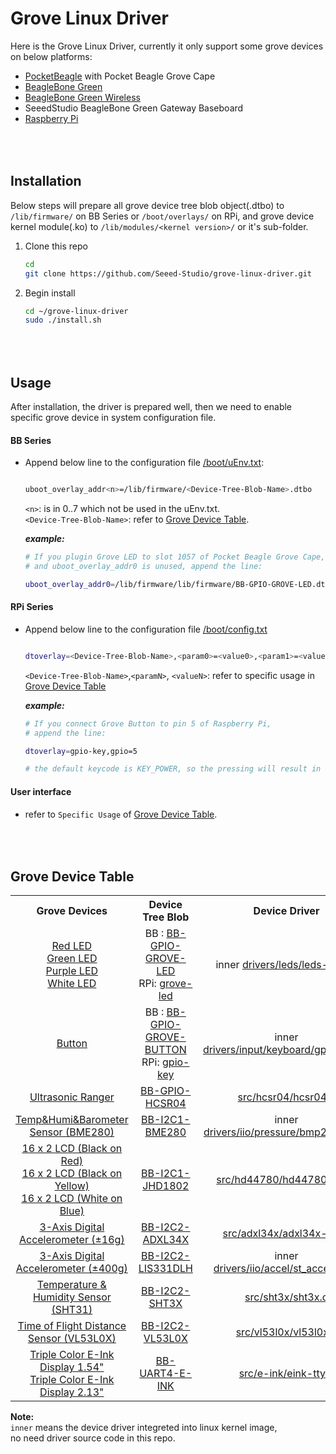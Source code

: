 Grove Linux Driver
==================

  Here is the Grove Linux Driver, currently it only support some grove devices on below platforms:
  - [PocketBeagle](https://beagleboard.org/pocket) with Pocket Beagle Grove Cape
  - [BeagleBone Green](https://www.seeedstudio.com/Grove-Cape-for-BeagleBone-Series-p-1718.html)
  - [BeagleBone Green Wireless](https://www.seeedstudio.com/BeagleBone-Green-Wireless-Development-Board-TI-AM335x-WiFi-B-p-2650.html)
  - SeeedStudio BeagleBone Green Gateway Baseboard
  - [Raspberry Pi](https://www.seeedstudio.com/category/Boards-c-17.html)



<br><br>
Installation
------------
  Below steps will prepare all grove device tree blob object(.dtbo) to
```/lib/firmware/``` on BB Series or ```/boot/overlays/``` on RPi,
and grove device kernel module(.ko) to ```/lib/modules/<kernel version>/``` or it's sub-folder.

1. Clone this repo

   ```bash
   cd
   git clone https://github.com/Seeed-Studio/grove-linux-driver.git
   ```

2. Begin install

   ```bash
   cd ~/grove-linux-driver
   sudo ./install.sh
   ```


<br><br>
Usage
-----
After installation, the driver is prepared well, then we need to enable specific
grove device in system configuration file.

#### BB Series

* Append below line to the configuration file
  [/boot/uEnv.txt](https://elinux.org/Beagleboard:BeagleBoneBlack_Debian#U-Boot_Overlays):

  ```bash

  uboot_overlay_addr<n>=/lib/firmware/<Device-Tree-Blob-Name>.dtbo
  
  ```
  ```<n>```: is in 0..7 which not be used in the uEnv.txt.  <br>
  ```<Device-Tree-Blob-Name>```: refer to [Grove Device Table](#grove-device-table).

  ***example:***


  ```bash
  # If you plugin Grove LED to slot 1057 of Pocket Beagle Grove Cape, 
  # and uboot_overlay_addr0 is unused, append the line:

  uboot_overlay_addr0=/lib/firmware/lib/firmware/BB-GPIO-GROVE-LED.dtbo

  ```

#### RPi Series

* Append below line to the configuration file
  [/boot/config.txt](https://github.com/raspberrypi/linux/blob/rpi-4.14.y/arch/arm/boot/dts/overlays/README)

  ```bash
  
  dtoverlay=<Device-Tree-Blob-Name>,<param0>=<value0>,<param1>=<value1>,...
  
  ```
  ```<Device-Tree-Blob-Name>```,```<paramN>```, ```<valueN>```:
  refer to specific usage in [Grove Device Table](#grove-device-table)

  ***example:***


  ```bash
  # If you connect Grove Button to pin 5 of Raspberry Pi,
  # append the line:
  
  dtoverlay=gpio-key,gpio=5
  
  # the default keycode is KEY_POWER, so the pressing will result in a power off.
  ```


#### User interface
* refer to ```Specific Usage``` of [Grove Device Table](#grove-device-table).



<br><br>
Grove Device Table
------------------
<div>
  <table border="0">
    <tr align="center">
      <th>Grove Devices</th>
      <th>Device Tree Blob</th>
      <th>Device Driver</th>
      <th>Specific Usage</th>
    </tr>
    <tr align="center">
      <td>
        <a href="https://www.seeedstudio.com/Grove-Red-LED-p-1142.html">Red LED</a><br>
        <a href="https://www.seeedstudio.com/Grove-Green-LED-p-1144.html">Green LED</a><br>
        <a href="https://www.seeedstudio.com/Grove-Purple-LED-3m-p-1143.html">Purple LED</a><br>
        <a href="https://www.seeedstudio.com/Grove-White-LED-p-1140.html">White LED</a>
      </td>
      <td>
        BB : <a href="dts/bbb/BB-GPIO-GROVE-LED.dts">BB-GPIO-GROVE-LED</a><br>
        RPi: <a href="dts/rpi/grove-led-overlay.dts">grove-led</a>
      </td>
      <td>inner <a href="https://github.com/beagleboard/linux/blob/master/drivers/leds/leds-gpio.c">drivers/leds/leds-gpio.c</a></td>
      <td></td>
    </tr>
    <tr align="center">
      <td><a href="https://www.seeedstudio.com/s/Grove-Button-p-766.html">Button</a></td>
      <td>
        BB : <a href="dts/bbb/BB-GPIO-GROVE-BUTTON.dts">BB-GPIO-GROVE-BUTTON</a><br>
        RPi: <a href="https://github.com/raspberrypi/linux/blob/rpi-4.14.y/arch/arm/boot/dts/overlays/gpio-key-overlay.dts">gpio-key</a>
      </td>
      <td>inner <a href="https://github.com/beagleboard/linux/blob/master/drivers/input/keyboard/gpio_keys.c">drivers/input/keyboard/gpio_keys.c</a></td>
      <td></td>
    </tr>
    <tr align="center">
      <td><a href="https://www.seeedstudio.com/Grove-Ultrasonic-Ranger-p-960.html">Ultrasonic Ranger</a></td>
      <td><a href="dts/bbb/BB-GPIO-HCSR04.dts">BB-GPIO-HCSR04</a></td>
      <td><a href="src/hcsr04/hcsr04.c">src/hcsr04/hcsr04.c</a></td>
      <td></td>
    </tr>
    <tr align="center">
      <td><a href="https://www.seeedstudio.com/Grove-Temp-Humi-Barometer-Sensor-BME28-p-2653.html">Temp&Humi&Barometer Sensor (BME280)</a></td>
      <td><a href="dts/bbb/BB-I2C1-BME280.dts">BB-I2C1-BME280</a></td>
      <td>inner <a href="https://github.com/beagleboard/linux/blob/master/drivers/iio/pressure/bmp280-i2c.c">drivers/iio/pressure/bmp280-i2c.c</a></td>
      <td></td>
    </tr>
    <tr align="center">
      <td>
        <a href="https://www.seeedstudio.com/Grove-16-x-2-LCD-Black-on-Re-p-3197.html">16 x 2 LCD (Black on Red)</a><br>
        <a href="https://www.seeedstudio.com/Grove-16-x-2-LCD-Black-on-Yello-p-3198.html">16 x 2 LCD (Black on Yellow)</a><br>
        <a href="https://www.seeedstudio.com/Grove-16-x-2-LCD-White-on-Blu-p-3196.html">16 x 2 LCD (White on Blue)</a>
      </td>
      <td><a href="dts/bbb/BB-I2C1-JHD1802.dts">BB-I2C1-JHD1802</a></td>
      <td><a href="src/hd44780/hd44780-i2c.c">src/hd44780/hd44780-i2c.c</a></td>
      <td><a href="src/hd44780/README.md">Click</a></td>
    </tr>
    <tr align="center">
      <td><a href="https://www.seeedstudio.com/Grove-3-Axis-Digital-Accelerometer-16-p-1156.html">3-Axis Digital Accelerometer (±16g)</a></td>
      <td><a href="dts/bbb/BB-I2C2-ADXL34X.dts">BB-I2C2-ADXL34X</a></td>
      <td><a href="src/adxl34x/adxl34x-i2c.c">src/adxl34x/adxl34x-i2c.c</a></td>
      <td></td>
    </tr>
    <tr align="center">
      <td><a href="https://www.seeedstudio.com/Grove-3-Axis-Digital-Accelerometer-400-p-1897.html">3-Axis Digital Accelerometer (±400g)</a></td>
      <td><a href="dts/bbb/BB-I2C2-LIS331DLH.dts">BB-I2C2-LIS331DLH</a></td>
      <td>inner <a href="https://github.com/beagleboard/linux/blob/master/drivers/iio/accel/st_accel_i2c.c">drivers/iio/accel/st_accel_i2c.c</a></td>
      <td></td>
    </tr>
    <tr align="center">
      <td><a href="https://www.seeedstudio.com/Grove-Temperature-Humidity-Sensor-SHT3-p-2655.html">Temperature & Humidity Sensor (SHT31)</a></td>
      <td><a href="dts/bbb/BB-I2C2-SHT3X.dts">BB-I2C2-SHT3X</a></td>
      <td><a href="src/sht3x/sht3x.c">src/sht3x/sht3x.c</a></td>
      <td></td>
    </tr>
    <tr align="center">
      <td><a href="https://www.seeedstudio.com/Grove-Time-of-Flight-Distance-Sensor-VL53L0-p-3086.html">Time of Flight Distance Sensor (VL53L0X)</a></td>
      <td><a href="dts/bbb/BB-I2C2-VL53L0X.dts">BB-I2C2-VL53L0X</a></td>
      <td><a href="src/vl53l0x/vl53l0x.c">src/vl53l0x/vl53l0x.c</a></td>
      <td></td>
    </tr>
    <tr align="center">
      <td>
        <a href="https://www.seeedstudio.com/Grove-Triple-Color-E-Ink-Display-1-54-p-2890.html">Triple Color E-Ink Display 1.54"</a><br>
        <a href="https://www.seeedstudio.com/Grove-Triple-Color-E-Ink-Display-2-13-p-2889.html">Triple Color E-Ink Display 2.13"</a><br>
      </td>
      <td><a href="dts/bbb/BB-UART4-E-INK.dts">BB-UART4-E-INK</a></td>
      <td><a href="src/e-ink/eink-tty.c">src/e-ink/eink-tty.c</a></td>
      <td></td>
    </tr>
  </table>
</div>

**Note:**  
  ```inner``` means the device driver integreted into linux kernel image,  
no need driver source code in this repo.
